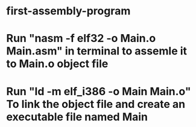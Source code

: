 # first-assembly-program
# Run "nasm -f elf32 -o Main.o Main.asm" in terminal to assemle it to Main.o object file
# Run "ld -m elf_i386 -o Main Main.o" To link the object file and create an executable file named Main
